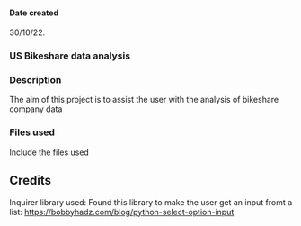 #### Date created
30/10/22.

### US Bikeshare data analysis

### Description
The aim of this project is to assist the user with the analysis of bikeshare company data

### Files used
Include the files used

## Credits
Inquirer library used: Found this library to make the user get an input fromt a list: 
https://bobbyhadz.com/blog/python-select-option-input 


